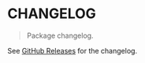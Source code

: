 # CHANGELOG

> Package changelog.

See [GitHub Releases](https://github.com/stdlib-js/array-base-take/releases) for the changelog.